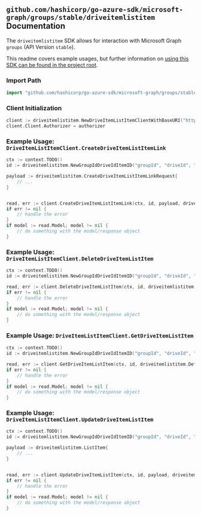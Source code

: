 
## `github.com/hashicorp/go-azure-sdk/microsoft-graph/groups/stable/driveitemlistitem` Documentation

The `driveitemlistitem` SDK allows for interaction with Microsoft Graph `groups` (API Version `stable`).

This readme covers example usages, but further information on [using this SDK can be found in the project root](https://github.com/hashicorp/go-azure-sdk/tree/main/docs).

### Import Path

```go
import "github.com/hashicorp/go-azure-sdk/microsoft-graph/groups/stable/driveitemlistitem"
```


### Client Initialization

```go
client := driveitemlistitem.NewDriveItemListItemClientWithBaseURI("https://graph.microsoft.com")
client.Client.Authorizer = authorizer
```


### Example Usage: `DriveItemListItemClient.CreateDriveItemListItemLink`

```go
ctx := context.TODO()
id := driveitemlistitem.NewGroupIdDriveIdItemID("groupId", "driveId", "driveItemId")

payload := driveitemlistitem.CreateDriveItemListItemLinkRequest{
	// ...
}


read, err := client.CreateDriveItemListItemLink(ctx, id, payload, driveitemlistitem.DefaultCreateDriveItemListItemLinkOperationOptions())
if err != nil {
	// handle the error
}
if model := read.Model; model != nil {
	// do something with the model/response object
}
```


### Example Usage: `DriveItemListItemClient.DeleteDriveItemListItem`

```go
ctx := context.TODO()
id := driveitemlistitem.NewGroupIdDriveIdItemID("groupId", "driveId", "driveItemId")

read, err := client.DeleteDriveItemListItem(ctx, id, driveitemlistitem.DefaultDeleteDriveItemListItemOperationOptions())
if err != nil {
	// handle the error
}
if model := read.Model; model != nil {
	// do something with the model/response object
}
```


### Example Usage: `DriveItemListItemClient.GetDriveItemListItem`

```go
ctx := context.TODO()
id := driveitemlistitem.NewGroupIdDriveIdItemID("groupId", "driveId", "driveItemId")

read, err := client.GetDriveItemListItem(ctx, id, driveitemlistitem.DefaultGetDriveItemListItemOperationOptions())
if err != nil {
	// handle the error
}
if model := read.Model; model != nil {
	// do something with the model/response object
}
```


### Example Usage: `DriveItemListItemClient.UpdateDriveItemListItem`

```go
ctx := context.TODO()
id := driveitemlistitem.NewGroupIdDriveIdItemID("groupId", "driveId", "driveItemId")

payload := driveitemlistitem.ListItem{
	// ...
}


read, err := client.UpdateDriveItemListItem(ctx, id, payload, driveitemlistitem.DefaultUpdateDriveItemListItemOperationOptions())
if err != nil {
	// handle the error
}
if model := read.Model; model != nil {
	// do something with the model/response object
}
```
